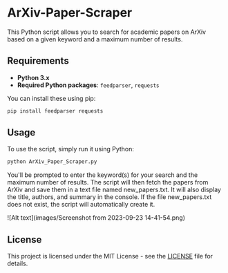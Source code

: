 # ArXiv-Paper-Scraper
This Python script allows you to search for academic papers on ArXiv based on a given keyword and a maximum number of results.

## Requirements

- **Python 3.x**
- **Required Python packages**: `feedparser`, `requests`

You can install these using pip:

```bash
pip install feedparser requests
```

## Usage

To use the script, simply run it using Python:

```bash
python ArXiv_Paper_Scraper.py
```
You'll be prompted to enter the keyword(s) for your search and the maximum number of results. The script will then fetch the papers from ArXiv and save them in a text file named new_papers.txt. It will also display the title, authors, and summary in the console. If the file new_papers.txt does not exist, the script will automatically create it.

![Alt text](images/Screenshot from 2023-09-23 14-41-54.png)

## License

This project is licensed under the MIT License - see the [LICENSE](LICENSE) file for details.
